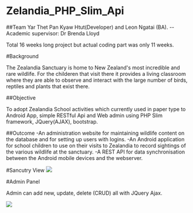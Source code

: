 # Zelandia_PHP_Slim_Api

##Team
Yar Thet Pan Kyaw Htut(Developer) and Leon Ngatai (BA).                       --Academic supervisor: Dr Brenda Lloyd

Total 16 weeks long project but actual coding part was only 11 weeks.

#Background


The Zealandia Sanctuary is home to New Zealand's most incredible and rare wildlife. For the childeren that visit there it provides a living classroom where they are able to observe and interact with the large number of birds, reptiles and plants that exist there.

##Objective

To adopt Zealandia School activities which currently used in paper type to Android App, simple RESTful Api and Web admin using PHP Slim framework, JQuery(AJAX), bootstrap.

##Outcome
-An administration website for maintaining wildlife content on the database and for setting up users with logins.​
-An Android application for school children to use on their visits to Zealandia to record sightings of the various wildlife at the sanctuary.​
-A REST API for data synchronisation between the Android mobile devices and the webserver.




#Sancutry View 
<img src="http://imgur.com/IIZ8XSn.png">

#Admin Panel

Admin can add new, update, delete (CRUD) all with JQuery Ajax. 

<img src="http://i.imgur.com/yGBPSAx.png">
